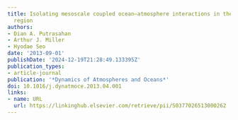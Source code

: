 ```yaml
---
title: Isolating mesoscale coupled ocean–atmosphere interactions in the Kuroshio Extension
  region
authors:
- Dian A. Putrasahan
- Arthur J. Miller
- Hyodae Seo
date: '2013-09-01'
publishDate: '2024-12-19T21:28:49.133395Z'
publication_types:
- article-journal
publication: '*Dynamics of Atmospheres and Oceans*'
doi: 10.1016/j.dynatmoce.2013.04.001
links:
- name: URL
  url: https://linkinghub.elsevier.com/retrieve/pii/S0377026513000262
---
```

